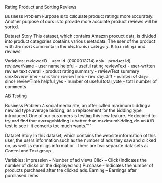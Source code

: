 Rating Product and Sorting Reviews

Business Problem
Purpose is to calculate product ratings more accurately.
Another purpose of ours is to provide more accurate product reviews will be sorted.

Dataset Story
This dataset, which contains Amazon product data, is divided into product categories contains various metadata.
The user of the product with the most comments in the electronics category. It has ratings and reviews

Variables:
reviewerID - user id-(0000013714)
asin - product id)
reviewerName - user name
helpful - useful rating
reviewText - user-written review text
overall - product rating
summary - reviewText summary
unixReviewTime - unix time
reviewTime - raw
day_diff - number of days since reviewTime
helpful_yes - number of useful
total_vote - total number of comments


AB Testing

Business Problem
A social media site, an offer called maximum bidding a new bid type average bidding, as a replacement for the bidding type introduced.
One of our customers is testing this new feature. He decided to try and find that averagebidding is better than maximumbidding,
do an A/B test to see if it converts too much wants."""


Dataset Story
In this dataset, which contains the website information of this user, the users information such as the number of ads they saw and clicked on, as well as
earnings information. There are two separate data sets as Control and Test group.

Variables:
Impression – Number of ad views
Click – Click (Indicates the number of clicks on the displayed ad.)
Purchase – Indicates the number of products purchased after the clicked ads.
Earning – Earnings after purchased items
